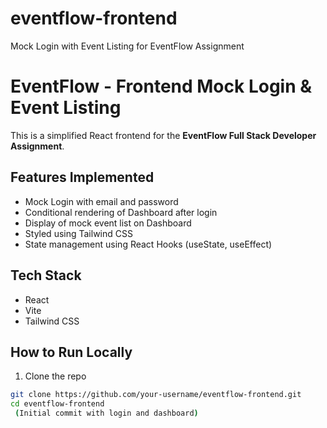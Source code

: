 
# eventflow-frontend
Mock Login with Event Listing for EventFlow Assignment

# EventFlow - Frontend Mock Login & Event Listing

This is a simplified React frontend for the **EventFlow Full Stack Developer Assignment**.

##  Features Implemented

-  Mock Login with email and password
-  Conditional rendering of Dashboard after login
-  Display of mock event list on Dashboard
-  Styled using Tailwind CSS
- State management using React Hooks (useState, useEffect)

##  Tech Stack

- React
- Vite
- Tailwind CSS

## How to Run Locally

1. Clone the repo
```bash
git clone https://github.com/your-username/eventflow-frontend.git
cd eventflow-frontend
 (Initial commit with login and dashboard)
